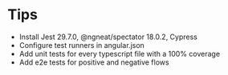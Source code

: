# Tips

- Install Jest 29.7.0, @ngneat/spectator 18.0.2, Cypress
- Configure test runners in angular.json
- Add unit tests for every typescript file with a 100% coverage
- Add e2e tests for positive and negative flows
